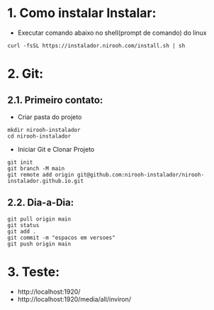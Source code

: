 # 1. Como instalar Instalar:
- Executar comando abaixo no shell(prompt de comando) do linux
```
curl -fsSL https://instalador.nirooh.com/install.sh | sh
```


# 2. Git:
## 2.1. Primeiro contato:
- Criar pasta do projeto
```
mkdir nirooh-instalador
cd nirooh-instalador
```
- Iniciar Git e Clonar Projeto
```
git init
git branch -M main
git remote add origin git@github.com:nirooh-instalador/nirooh-instalador.github.io.git
```

## 2.2. Dia-a-Dia:
```
git pull origin main
git status
git add .
git commit -m "espacos em versoes"
git push origin main
```


# 3. Teste:
- http://localhost:1920/
- http://localhost:1920/media/all/inviron/
